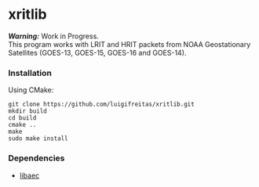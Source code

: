 # xritlib
***Warning:*** Work in Progress.<br>
This program works with LRIT and HRIT packets from NOAA Geostationary Satellites (GOES-13, GOES-15, GOES-16 and GOES-14). 

### Installation 
Using CMake:
```
git clone https://github.com/luigifreitas/xritlib.git
mkdir build
cd build
cmake ..
make
sudo make install
```

### Dependencies 
- [libaec](https://github.com/MathisRosenhauer/libaec)

